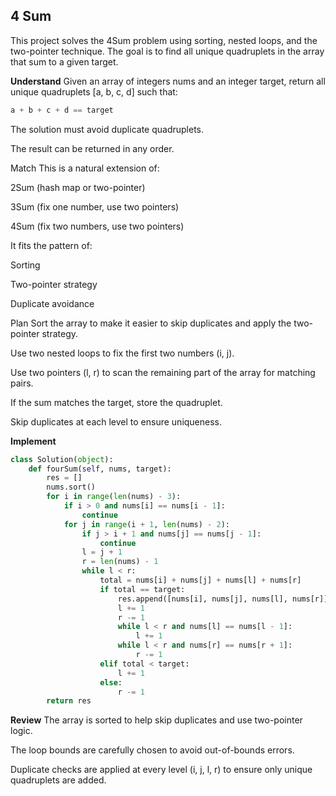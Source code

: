 ## 4 Sum
This project solves the 4Sum problem using sorting, nested loops, and the two-pointer technique. The goal is to find all unique quadruplets in the array that sum to a given target.

**Understand**
Given an array of integers nums and an integer target, return all unique quadruplets [a, b, c, d] such that:

```python
a + b + c + d == target
```
The solution must avoid duplicate quadruplets.

The result can be returned in any order.

Match
This is a natural extension of:

2Sum (hash map or two-pointer)

3Sum (fix one number, use two pointers)

4Sum (fix two numbers, use two pointers)

It fits the pattern of:

Sorting

Two-pointer strategy

Duplicate avoidance

Plan
Sort the array to make it easier to skip duplicates and apply the two-pointer strategy.

Use two nested loops to fix the first two numbers (i, j).

Use two pointers (l, r) to scan the remaining part of the array for matching pairs.

If the sum matches the target, store the quadruplet.

Skip duplicates at each level to ensure uniqueness.

**Implement**
```python
class Solution(object):
    def fourSum(self, nums, target):
        res = []
        nums.sort()
        for i in range(len(nums) - 3):
            if i > 0 and nums[i] == nums[i - 1]:
                continue
            for j in range(i + 1, len(nums) - 2):
                if j > i + 1 and nums[j] == nums[j - 1]:
                    continue
                l = j + 1
                r = len(nums) - 1
                while l < r:
                    total = nums[i] + nums[j] + nums[l] + nums[r]
                    if total == target:
                        res.append([nums[i], nums[j], nums[l], nums[r]])
                        l += 1
                        r -= 1
                        while l < r and nums[l] == nums[l - 1]:
                            l += 1
                        while l < r and nums[r] == nums[r + 1]:
                            r -= 1
                    elif total < target:
                        l += 1
                    else:
                        r -= 1
        return res
```

**Review**
The array is sorted to help skip duplicates and use two-pointer logic.

The loop bounds are carefully chosen to avoid out-of-bounds errors.

Duplicate checks are applied at every level (i, j, l, r) to ensure only unique quadruplets are added.